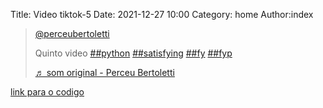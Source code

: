 Title: Video tiktok-5
Date: 2021-12-27 10:00
Category: home
Author:index

<blockquote class="tiktok-embed" cite="https://www.tiktok.com/@perceubertoletti/video/7046344178640489734" data-video-id="7046344178640489734" style="max-width: 605px;min-width: 325px;" > <section> <a target="_blank" title="@perceubertoletti" href="https://www.tiktok.com/@perceubertoletti">@perceubertoletti</a> <p>Quinto video <a title="python" target="_blank" href="https://www.tiktok.com/tag/python">##python</a> <a title="satisfying" target="_blank" href="https://www.tiktok.com/tag/satisfying">##satisfying</a> <a title="fy" target="_blank" href="https://www.tiktok.com/tag/fy">##fy</a> <a title="fyp" target="_blank" href="https://www.tiktok.com/tag/fyp">##fyp</a></p> <a target="_blank" title="♬ som original - Perceu Bertoletti" href="https://www.tiktok.com/music/som-original-7046344087724690182">♬ som original - Perceu Bertoletti</a> </section> </blockquote> <script async src="https://www.tiktok.com/embed.js"></script>

[link para o codigo](https://github.com/Perceu/tiktok/blob/main/python/tiktok5.py)